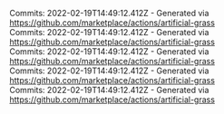 Commits: 2022-02-19T14:49:12.412Z - Generated via https://github.com/marketplace/actions/artificial-grass
<br>
Commits: 2022-02-19T14:49:12.412Z - Generated via https://github.com/marketplace/actions/artificial-grass
<br>
Commits: 2022-02-19T14:49:12.412Z - Generated via https://github.com/marketplace/actions/artificial-grass
<br>
Commits: 2022-02-19T14:49:12.412Z - Generated via https://github.com/marketplace/actions/artificial-grass
<br>
Commits: 2022-02-19T14:49:12.412Z - Generated via https://github.com/marketplace/actions/artificial-grass
<br>
